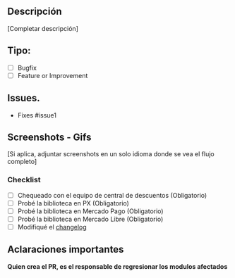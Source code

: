 ## Descripción

[Completar descripción]

## Tipo:

- [ ] Bugfix
- [ ] Feature or Improvement

## Issues.

- Fixes #issue1

## Screenshots - Gifs

[Si aplica, adjuntar screenshots en un solo idioma donde se vea el flujo completo]

### Checklist
- [ ] Chequeado con el equipo de central de descuentos (Obligatorio)
- [ ] Probé la biblioteca en PX (Obligatorio)
- [ ] Probé la biblioteca en Mercado Pago (Obligatorio)
- [ ] Probé la biblioteca en Mercado Libre (Obligatorio)
- [ ] Modifiqué el [changelog](https://github.com/mercadolibre/mlbusiness-components-ios/blob/master/CHANGELOG.md)

## Aclaraciones importantes
**Quien crea el PR, es el responsable de regresionar los modulos afectados**
